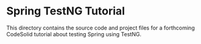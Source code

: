 # Spring TestNG Tutorial
This directory contains the source code and project files for a forthcoming CodeSolid tutorial about testing Spring using TestNG.

